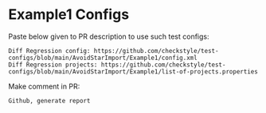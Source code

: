 # Example1 Configs
Paste below given to PR description to use such test configs:
```
Diff Regression config: https://github.com/checkstyle/test-configs/blob/main/AvoidStarImport/Example1/config.xml
Diff Regression projects: https://github.com/checkstyle/test-configs/blob/main/AvoidStarImport/Example1/list-of-projects.properties
```
Make comment in PR:
```
Github, generate report
```
